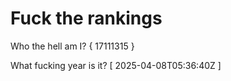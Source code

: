 # Fuck the rankings

Who the hell am I?
{ 17111315 }

What fucking year is it?
[ 2025-04-08T05:36:40Z ]
